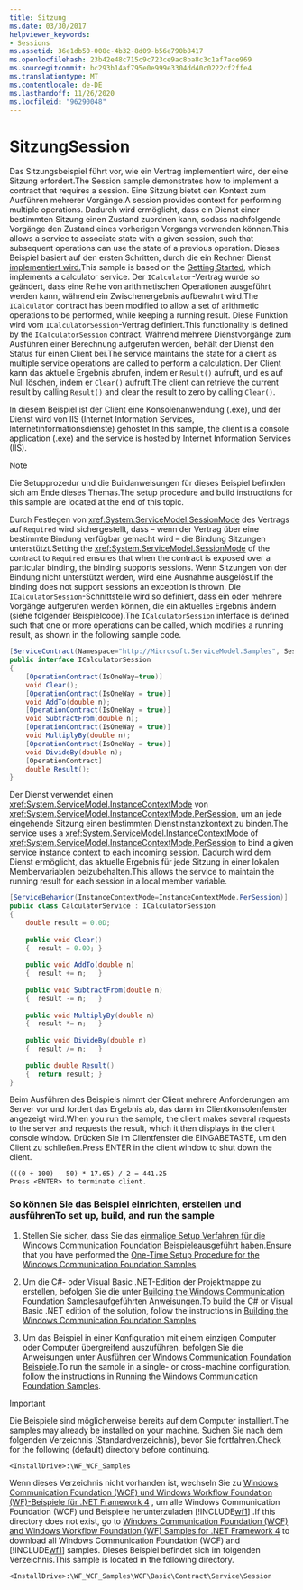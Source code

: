 ```yaml
---
title: Sitzung
ms.date: 03/30/2017
helpviewer_keywords:
- Sessions
ms.assetid: 36e1db50-008c-4b32-8d09-b56e790b8417
ms.openlocfilehash: 23b42e48c715c9c723ce9ac8ba8c3c1af7ace969
ms.sourcegitcommit: bc293b14af795e0e999e3304dd40c0222cf2ffe4
ms.translationtype: MT
ms.contentlocale: de-DE
ms.lasthandoff: 11/26/2020
ms.locfileid: "96290048"
---
```

# <a name="session"></a><span data-ttu-id="56f86-102">Sitzung</span><span class="sxs-lookup"><span data-stu-id="56f86-102">Session</span></span>

<span data-ttu-id="56f86-103">Das Sitzungsbeispiel führt vor, wie ein Vertrag implementiert wird, der eine Sitzung erfordert.</span><span class="sxs-lookup"><span data-stu-id="56f86-103">The Session sample demonstrates how to implement a contract that requires a session.</span></span> <span data-ttu-id="56f86-104">Eine Sitzung bietet den Kontext zum Ausführen mehrerer Vorgänge.</span><span class="sxs-lookup"><span data-stu-id="56f86-104">A session provides context for performing multiple operations.</span></span> <span data-ttu-id="56f86-105">Dadurch wird ermöglicht, dass ein Dienst einer bestimmten Sitzung einen Zustand zuordnen kann, sodass nachfolgende Vorgänge den Zustand eines vorherigen Vorgangs verwenden können.</span><span class="sxs-lookup"><span data-stu-id="56f86-105">This allows a service to associate state with a given session, such that subsequent operations can use the state of a previous operation.</span></span> <span data-ttu-id="56f86-106">Dieses Beispiel basiert auf den ersten Schritten, durch die ein Rechner Dienst [implementiert wird.](getting-started-sample.md)</span><span class="sxs-lookup"><span data-stu-id="56f86-106">This sample is based on the [Getting Started](getting-started-sample.md), which implements a calculator service.</span></span> <span data-ttu-id="56f86-107">Der `ICalculator`-Vertrag wurde so geändert, dass eine Reihe von arithmetischen Operationen ausgeführt werden kann, während ein Zwischenergebnis aufbewahrt wird.</span><span class="sxs-lookup"><span data-stu-id="56f86-107">The `ICalculator` contract has been modified to allow a set of arithmetic operations to be performed, while keeping a running result.</span></span> <span data-ttu-id="56f86-108">Diese Funktion wird vom `ICalculatorSession`-Vertrag definiert.</span><span class="sxs-lookup"><span data-stu-id="56f86-108">This functionality is defined by the `ICalculatorSession` contract.</span></span> <span data-ttu-id="56f86-109">Während mehrere Dienstvorgänge zum Ausführen einer Berechnung aufgerufen werden, behält der Dienst den Status für einen Client bei.</span><span class="sxs-lookup"><span data-stu-id="56f86-109">The service maintains the state for a client as multiple service operations are called to perform a calculation.</span></span> <span data-ttu-id="56f86-110">Der Client kann das aktuelle Ergebnis abrufen, indem er `Result()` aufruft, und es auf Null löschen, indem er `Clear()` aufruft.</span><span class="sxs-lookup"><span data-stu-id="56f86-110">The client can retrieve the current result by calling `Result()` and clear the result to zero by calling `Clear()`.</span></span>  
  
 <span data-ttu-id="56f86-111">In diesem Beispiel ist der Client eine Konsolenanwendung (.exe), und der Dienst wird von IIS (Internet Information Services, Internetinformationsdienste) gehostet.</span><span class="sxs-lookup"><span data-stu-id="56f86-111">In this sample, the client is a console application (.exe) and the service is hosted by Internet Information Services (IIS).</span></span>  
  
> [!NOTE]
> <span data-ttu-id="56f86-112">Die Setupprozedur und die Buildanweisungen für dieses Beispiel befinden sich am Ende dieses Themas.</span><span class="sxs-lookup"><span data-stu-id="56f86-112">The setup procedure and build instructions for this sample are located at the end of this topic.</span></span>  
  
 <span data-ttu-id="56f86-113">Durch Festlegen von <xref:System.ServiceModel.SessionMode> des Vertrags auf `Required` wird sichergestellt, dass – wenn der Vertrag über eine bestimmte Bindung verfügbar gemacht wird – die Bindung Sitzungen unterstützt.</span><span class="sxs-lookup"><span data-stu-id="56f86-113">Setting the <xref:System.ServiceModel.SessionMode> of the contract to `Required` ensures that when the contract is exposed over a particular binding, the binding supports sessions.</span></span> <span data-ttu-id="56f86-114">Wenn Sitzungen von der Bindung nicht unterstützt werden, wird eine Ausnahme ausgelöst.</span><span class="sxs-lookup"><span data-stu-id="56f86-114">If the binding does not support sessions an exception is thrown.</span></span> <span data-ttu-id="56f86-115">Die `ICalculatorSession`-Schnittstelle wird so definiert, dass ein oder mehrere Vorgänge aufgerufen werden können, die ein aktuelles Ergebnis ändern (siehe folgender Beispielcode).</span><span class="sxs-lookup"><span data-stu-id="56f86-115">The `ICalculatorSession` interface is defined such that one or more operations can be called, which modifies a running result, as shown in the following sample code.</span></span>  
  
```csharp
[ServiceContract(Namespace="http://Microsoft.ServiceModel.Samples", SessionMode=SessionMode.Required)]  
public interface ICalculatorSession  
{  
    [OperationContract(IsOneWay=true)]  
    void Clear();  
    [OperationContract(IsOneWay = true)]  
    void AddTo(double n);  
    [OperationContract(IsOneWay = true)]  
    void SubtractFrom(double n);  
    [OperationContract(IsOneWay = true)]  
    void MultiplyBy(double n);  
    [OperationContract(IsOneWay = true)]  
    void DivideBy(double n);  
    [OperationContract]  
    double Result();  
}  
```  
  
 <span data-ttu-id="56f86-116">Der Dienst verwendet einen <xref:System.ServiceModel.InstanceContextMode> von <xref:System.ServiceModel.InstanceContextMode.PerSession>, um an jede eingehende Sitzung einen bestimmten Dienstinstanzkontext zu binden.</span><span class="sxs-lookup"><span data-stu-id="56f86-116">The service uses a <xref:System.ServiceModel.InstanceContextMode> of <xref:System.ServiceModel.InstanceContextMode.PerSession> to bind a given service instance context to each incoming session.</span></span> <span data-ttu-id="56f86-117">Dadurch wird dem Dienst ermöglicht, das aktuelle Ergebnis für jede Sitzung in einer lokalen Membervariablen beizubehalten.</span><span class="sxs-lookup"><span data-stu-id="56f86-117">This allows the service to maintain the running result for each session in a local member variable.</span></span>  
  
```csharp
[ServiceBehavior(InstanceContextMode=InstanceContextMode.PerSession)]  
public class CalculatorService : ICalculatorSession  
{  
    double result = 0.0D;  
  
    public void Clear()  
    {  result = 0.0D; }  
  
    public void AddTo(double n)  
    {  result += n;   }  
  
    public void SubtractFrom(double n)  
    {  result -= n;   }  
  
    public void MultiplyBy(double n)  
    {  result *= n;   }  
  
    public void DivideBy(double n)  
    {  result /= n;   }  
  
    public double Result()  
    {  return result; }  
}  
```  
  
 <span data-ttu-id="56f86-118">Beim Ausführen des Beispiels nimmt der Client mehrere Anforderungen am Server vor und fordert das Ergebnis ab, das dann im Clientkonsolenfenster angezeigt wird.</span><span class="sxs-lookup"><span data-stu-id="56f86-118">When you run the sample, the client makes several requests to the server and requests the result, which it then displays in the client console window.</span></span> <span data-ttu-id="56f86-119">Drücken Sie im Clientfenster die EINGABETASTE, um den Client zu schließen.</span><span class="sxs-lookup"><span data-stu-id="56f86-119">Press ENTER in the client window to shut down the client.</span></span>  
  
```console  
(((0 + 100) - 50) * 17.65) / 2 = 441.25  
Press <ENTER> to terminate client.  
```  
  
### <a name="to-set-up-build-and-run-the-sample"></a><span data-ttu-id="56f86-120">So können Sie das Beispiel einrichten, erstellen und ausführen</span><span class="sxs-lookup"><span data-stu-id="56f86-120">To set up, build, and run the sample</span></span>  
  
1. <span data-ttu-id="56f86-121">Stellen Sie sicher, dass Sie das [einmalige Setup Verfahren für die Windows Communication Foundation Beispiele](one-time-setup-procedure-for-the-wcf-samples.md)ausgeführt haben.</span><span class="sxs-lookup"><span data-stu-id="56f86-121">Ensure that you have performed the [One-Time Setup Procedure for the Windows Communication Foundation Samples](one-time-setup-procedure-for-the-wcf-samples.md).</span></span>  
  
2. <span data-ttu-id="56f86-122">Um die C#- oder Visual Basic .NET-Edition der Projektmappe zu erstellen, befolgen Sie die unter [Building the Windows Communication Foundation Samples](building-the-samples.md)aufgeführten Anweisungen.</span><span class="sxs-lookup"><span data-stu-id="56f86-122">To build the C# or Visual Basic .NET edition of the solution, follow the instructions in [Building the Windows Communication Foundation Samples](building-the-samples.md).</span></span>  
  
3. <span data-ttu-id="56f86-123">Um das Beispiel in einer Konfiguration mit einem einzigen Computer oder Computer übergreifend auszuführen, befolgen Sie die Anweisungen unter [Ausführen der Windows Communication Foundation Beispiele](running-the-samples.md).</span><span class="sxs-lookup"><span data-stu-id="56f86-123">To run the sample in a single- or cross-machine configuration, follow the instructions in [Running the Windows Communication Foundation Samples](running-the-samples.md).</span></span>  
  
> [!IMPORTANT]
> <span data-ttu-id="56f86-124">Die Beispiele sind möglicherweise bereits auf dem Computer installiert.</span><span class="sxs-lookup"><span data-stu-id="56f86-124">The samples may already be installed on your machine.</span></span> <span data-ttu-id="56f86-125">Suchen Sie nach dem folgenden Verzeichnis (Standardverzeichnis), bevor Sie fortfahren.</span><span class="sxs-lookup"><span data-stu-id="56f86-125">Check for the following (default) directory before continuing.</span></span>  
>
> `<InstallDrive>:\WF_WCF_Samples`  
>
> <span data-ttu-id="56f86-126">Wenn dieses Verzeichnis nicht vorhanden ist, wechseln Sie zu [Windows Communication Foundation (WCF) und Windows Workflow Foundation (WF)-Beispiele für .NET Framework 4](https://www.microsoft.com/download/details.aspx?id=21459) , um alle Windows Communication Foundation (WCF) und Beispiele herunterzuladen [!INCLUDE[wf1](../../../../includes/wf1-md.md)] .</span><span class="sxs-lookup"><span data-stu-id="56f86-126">If this directory does not exist, go to [Windows Communication Foundation (WCF) and Windows Workflow Foundation (WF) Samples for .NET Framework 4](https://www.microsoft.com/download/details.aspx?id=21459) to download all Windows Communication Foundation (WCF) and [!INCLUDE[wf1](../../../../includes/wf1-md.md)] samples.</span></span> <span data-ttu-id="56f86-127">Dieses Beispiel befindet sich im folgenden Verzeichnis.</span><span class="sxs-lookup"><span data-stu-id="56f86-127">This sample is located in the following directory.</span></span>  
>
> `<InstallDrive>:\WF_WCF_Samples\WCF\Basic\Contract\Service\Session`  
